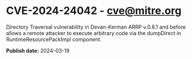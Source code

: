 # CVE-2024-24042 - cve@mitre.org

Directory Traversal vulnerability in Devan-Kerman ARRP v.0.8.1 and before allows a remote attacker to execute arbitrary code via the dumpDirect in RuntimeResourcePackImpl component.

**Publish date:** 2024-03-19
